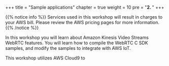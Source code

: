 +++
title = "Sample applications"
chapter = true
weight = 10
pre = "<b>2. </b>"
+++




{{% notice info %}}
Services used in this workshop will result in charges to your AWS bill.  Please review the AWS pricing pages for more information.
{{% /notice %}}


In this workshop you will learn about Amazon Kinesis Video Streams WebRTC features.  You will learn how to compile the WebRTC C SDK samples, and modify the samples to integrate with AWS IoT.

This workshop utilizes AWS Cloud9 to 

